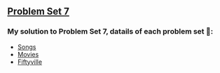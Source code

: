 ## [Problem Set 7](https://cs50.harvard.edu/x/2024/psets/7/)

### My solution to Problem Set 7, datails of each problem set 🔗:

- [Songs](https://cs50.harvard.edu/x/2024/psets/7/songs/)
- [Movies](https://cs50.harvard.edu/x/2024/psets/7/movies/)
- [Fiftyville](https://cs50.harvard.edu/x/2024/psets/7/fiftyville/)
